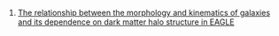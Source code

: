 1. [The relationship between the morphology and kinematics of galaxies and its dependence on dark matter halo structure in EAGLE](https://arxiv.org/pdf/1811.01954.pdf)
